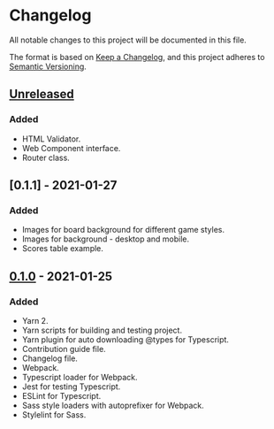 # Changelog

All notable changes to this project will be documented in this file.

The format is based on [Keep a Changelog](https://keepachangelog.com/en/1.0.0/),
and this project adheres to [Semantic Versioning](https://semver.org/spec/v2.0.0.html).

## [Unreleased]

### Added

- HTML Validator.
- Web Component interface.
- Router class.

## [0.1.1] - 2021-01-27

### Added

- Images for board background for different game styles.
- Images for background - desktop and mobile. 
- Scores table example. 

## [0.1.0] - 2021-01-25

### Added

- Yarn 2.
- Yarn scripts for building and testing project.
- Yarn plugin for auto downloading @types for Typescript.
- Contribution guide file.
- Changelog file.
- Webpack.
- Typescript loader for Webpack.
- Jest for testing Typescript.
- ESLint for Typescript.
- Sass style loaders with autoprefixer for Webpack.
- Stylelint for Sass.

[unreleased]: https://github.com/ruljin/CodersCamp2020.Project.TypeScript.YahtzeeGame/compare/0.1.0...HEAD
[0.1.0]: https://github.com/ruljin/CodersCamp2020.Project.TypeScript.YahtzeeGame/releases/tag/0.1.0
